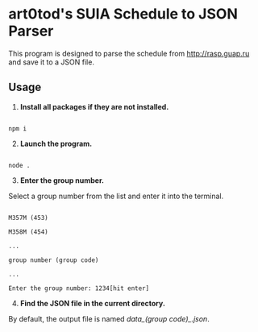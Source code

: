 # art0tod's SUIA Schedule to JSON Parser

This program is designed to parse the schedule from http://rasp.guap.ru and save it to a JSON file.

## Usage

1.  **Install all packages if they are not installed.**

```

npm i

```

2.  **Launch the program.**

```

node .

```

3.  **Enter the group number.**

Select a group number from the list and enter it into the terminal.

```

М357М (453)

М358М (454)

...

group number (group code)

...

Enter the group number: 1234[hit enter]

```

4.  **Find the JSON file in the current directory.**

By default, the output file is named _data\_(group code)\_.json_.
